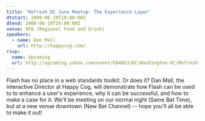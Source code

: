 ```yaml
---
title: 'Refresh DC June Meetup: The Experience Layer'
dtstart: 2008-06-19T19:00:00Z
dtend: 2008-06-19T20:00:00Z
venue: RFD (Regional Food and Drink)
speakers:
  - name: Dan Mall
    url: http://happycog.com/
rsvp:
  name: Upcoming
  url: http://upcoming.yahoo.com/event/684863/DC/Washington-DC/Refresh-DC-June-Meetup-The-Experience-Layer/RFD-Regional-Food-and-Drink-Washington-DC-BreweryBrewPub-RFD39s-Regional-Food-amp-Drink-BrewpubBrewery/
---
```


Flash has no place in a web standards toolkit. Or does it? Dan Mall, the Interactive Director at Happy Cog, will demonstrate how Flash can be used to to enhance a user's experience, why it can be successful, and how to make a case for it. We'll be meeting on our normal night (Same Bat Time), but at a new venue downtown (New Bat Channel) -- hope you'll all be able to make it out!